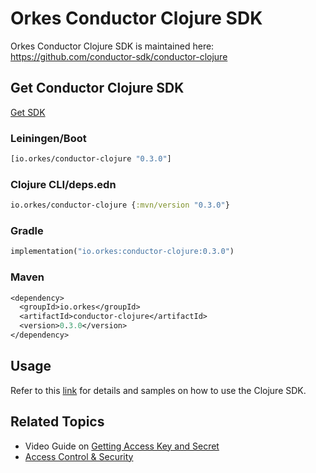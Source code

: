 
# Orkes Conductor Clojure SDK

Orkes Conductor Clojure SDK is maintained here: https://github.com/conductor-sdk/conductor-clojure

## Get Conductor Clojure SDK

[Get SDK](https://clojars.org/io.orkes/conductor-clojure)

### Leiningen/Boot

```clojure
[io.orkes/conductor-clojure "0.3.0"]
```

### Clojure CLI/deps.edn

```clojure
io.orkes/conductor-clojure {:mvn/version "0.3.0"}
```

### Gradle

```clojure
implementation("io.orkes:conductor-clojure:0.3.0")
```

### Maven

```clojure
<dependency>
  <groupId>io.orkes</groupId>
  <artifactId>conductor-clojure</artifactId>
  <version>0.3.0</version>
</dependency>
```

## Usage

Refer to this [link](https://github.com/conductor-sdk/conductor-clojure#quick-guide) for details and samples on how to use the Clojure SDK.

## Related Topics

- Video Guide on [Getting Access Key and Secret](https://www.youtube.com/watch?v=f1b5vZRKn2Q)
- [Access Control & Security](/content/category/access-control-and-security)


